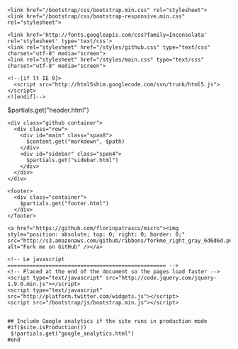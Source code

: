 <!DOCTYPE html PUBLIC "-//W3C//DTD HTML 4.01//EN"
        "http://www.w3.org/TR/html4/strict.dtd">

<html lang="en">
<head>
    <meta http-equiv="Content-Type" content="text/html; charset=utf-8">
    <meta charset="utf-8">
    <title>Micro: $!{Tools.PathUtilities.extractName("$path")} </title>
    <meta name="viewport" content="width=device-width, initial-scale=1.0">
    <meta name="author" content="Florin T.PATRASCU">
    <meta http-equiv="X-UA-Compatible" content="IE=edge,chrome=1" >
    <meta name="ROBOTS" content="NOARCHIVE">
    <meta id="description" name="description" content="Micro, for short: (μ) or Mu, is a modular Model View Controller framework (MVC Pull) for web development, and it was designed with simplicity in mind. Compared with other Java web frameworks, Micro doesn't force you to use the Java language for creating dynamic content, nor does it pigment your code with Java syntactic metadata or anything like that. With Micro you can start developing your web application right away even if the only content your site has is plain text or Markdown documents; you don't need Java for that. Micro uses Java under the hood, providing you the support that is specific to the web development: localization, template languages, scripting support for more advanced use, and a modular way to extend your dynamic content with controllers written in Java or using scripting, such as: Beanshell, server side Javascript(Rhino), JRuby and more.">
    <meta id="keywords" name="keywords" content="web,mvc,framework,java,web development,web publishing,for developers, for designers, for content manager, opensource, open source, apache license, free, friendly, light, mico framework, micro">
    

    <link href="/bootstrap/css/bootstrap.min.css" rel="stylesheet">
    <link href="/bootstrap/css/bootstrap-responsive.min.css" rel="stylesheet">
    
    <link href='http://fonts.googleapis.com/css?family=Inconsolata' rel='stylesheet' type='text/css'>
    <link rel="stylesheet" href="/styles/github.css" type="text/css" charset="utf-8" media="screen">
    <link rel="stylesheet" href="/styles/main.css" type="text/css" charset="utf-8" media="screen">

    <!--[if lt IE 9]>
      <script src="http://html5shim.googlecode.com/svn/trunk/html5.js"></script>
    <![endif]-->

</head>

<body>
    <div class="navbar navbar-static-top">
      <div class="navbar-inner">
        <div class="container">
          $partials.get("header.html")
        </div>
      </div>
    </div>

    <div class="github container">
      <div class="row">
        <div id="main" class="span8">
          $content.get("markdown", $path)
        </div>
        <div id="sidebar" class="span4">
          $partials.get("sidebar.html")
        </div>
      </div>
    </div>
    
    <footer>
      <div class="container">
        $partials.get("footer.html")
      </div>
    </footer>
    
    <a href="https://github.com/florinpatrascu/micro"><img style="position: absolute; top: 0; right: 0; border: 0;" src="http://s3.amazonaws.com/github/ribbons/forkme_right_gray_6d6d6d.png" alt="Fork me on GitHub" /></a>

    <!-- Le javascript
    ================================================== -->
    <!-- Placed at the end of the document so the pages load faster -->
    <script type="text/javascript" src="http://code.jquery.com/jquery-1.9.0.min.js"></script>
    <script type="text/javascript" src="http://platform.twitter.com/widgets.js"></script>
    <script src="/bootstrap/js/bootstrap.min.js"></script>

    
    ## Include Google analytics if the site runs in production mode
    #if($site.isProduction())
     $!partials.get("google_analytics.html")
    #end
    
</body>
</html>
